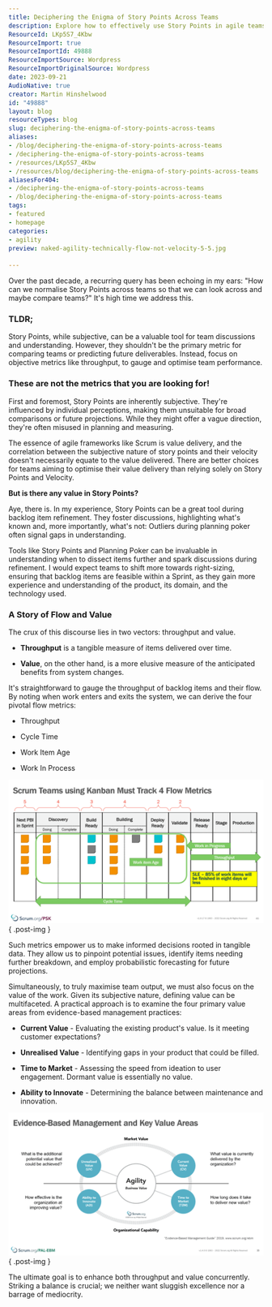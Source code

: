 ```yaml
---
title: Deciphering the Enigma of Story Points Across Teams
description: Explore how to effectively use Story Points in agile teams. Discover better metrics for performance and value delivery to enhance your team's success.
ResourceId: LKp5S7_4Kbw
ResourceImport: true
ResourceImportId: 49888
ResourceImportSource: Wordpress
ResourceImportOriginalSource: Wordpress
date: 2023-09-21
AudioNative: true
creator: Martin Hinshelwood
id: "49888"
layout: blog
resourceTypes: blog
slug: deciphering-the-enigma-of-story-points-across-teams
aliases:
- /blog/deciphering-the-enigma-of-story-points-across-teams
- /deciphering-the-enigma-of-story-points-across-teams
- /resources/LKp5S7_4Kbw
- /resources/blog/deciphering-the-enigma-of-story-points-across-teams
aliasesFor404:
- /deciphering-the-enigma-of-story-points-across-teams
- /blog/deciphering-the-enigma-of-story-points-across-teams
tags:
- featured
- homepage
categories:
- agility
preview: naked-agility-technically-flow-not-velocity-5-5.jpg

---
```

Over the past decade, a recurring query has been echoing in my ears: "How can we normalise Story Points across teams so that we can look across and maybe compare teams?" It's high time we address this.

### TLDR;

Story Points, while subjective, can be a valuable tool for team discussions and understanding. However, they shouldn't be the primary metric for comparing teams or predicting future deliverables. Instead, focus on objective metrics like throughput, to gauge and optimise team performance.

### These are not the metrics that you are looking for!

First and foremost, Story Points are inherently subjective. They're influenced by individual perceptions, making them unsuitable for broad comparisons or future projections. While they might offer a vague direction, they're often misused in planning and measuring.

The essence of agile frameworks like Scrum is value delivery, and the correlation between the subjective nature of story points and their velocity doesn't necessarily equate to the value delivered. There are better choices for teams aiming to optimise their value delivery than relying solely on Story Points and Velocity.

**But is there any value in Story Points?**

Aye, there is. In my experience, Story Points can be a great tool during backlog item refinement. They foster discussions, highlighting what's known and, more importantly, what's not: Outliers during planning poker often signal gaps in understanding.

Tools like Story Points and Planning Poker can be invaluable in understanding when to dissect items further and spark discussions during refinement. I would expect teams to shift more towards right-sizing, ensuring that backlog items are feasible within a Sprint, as they gain more experience and understanding of the product, its domain, and the technology used.

### A Story of Flow and Value

The crux of this discourse lies in two vectors: throughput and value.

- **Throughput** is a tangible measure of items delivered over time.

- **Value**, on the other hand, is a more elusive measure of the anticipated benefits from system changes.

It's straightforward to gauge the throughput of backlog items and their flow. By noting when work enters and exits the system, we can derive the four pivotal flow metrics:

- Throughput

- Cycle Time

- Work Item Age

- Work In Process

![](images/image-1280x720-3-3.png)
{ .post-img }

Such metrics empower us to make informed decisions rooted in tangible data. They allow us to pinpoint potential issues, identify items needing further breakdown, and employ probabilistic forecasting for future projections.

Simultaneously, to truly maximise team output, we must also focus on the value of the work. Given its subjective nature, defining value can be multifaceted. A practical approach is to examine the four primary value areas from evidence-based management practices:

- **Current Value** - Evaluating the existing product's value. Is it meeting customer expectations?

- **Unrealised Value** \- Identifying gaps in your product that could be filled.

- **Time to Market** - Assessing the speed from ideation to user engagement. Dormant value is essentially no value.

- **Ability to Innovate** \- Determining the balance between maintenance and innovation.

![](images/image-1-1280x717-1-1.png)
{ .post-img }

The ultimate goal is to enhance both throughput and value concurrently. Striking a balance is crucial; we neither want sluggish excellence nor a barrage of mediocrity.
